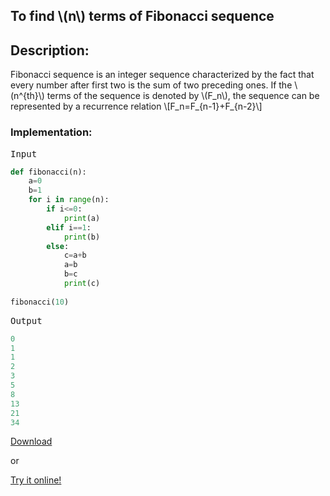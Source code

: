   <script type="text/javascript"
        src="https://cdnjs.cloudflare.com/ajax/libs/mathjax/2.7.0/MathJax.js?config=TeX-AMS_CHTML"></script>


## To find \\(n\\) terms of Fibonacci sequence

## Description:

Fibonacci sequence is an integer sequence characterized by the fact that every number after first two is the sum of two preceding ones.
If the \\(n^{th}\\) terms of the sequence is denoted by \\(F_n\\), the sequence can be represented by a recurrence relation
\\[F_n=F_{n-1}+F_{n-2}\\]

### Implementation:

<kbd>Input</kbd>

```python
def fibonacci(n):
	a=0
	b=1
	for i in range(n):
		if i<=0:
			print(a)
		elif i==1:
			print(b)
		else:
			c=a+b
			a=b
			b=c
			print(c)
		
fibonacci(10)
```

<kbd>Output</kbd>

```python
0
1
1
2
3
5
8
13
21
34
```


[Download](py/fibonacci.py)

or

[Try it online!](https://tio.run/##TY6xDsMgDERn8xWMQV1A2ar6Y2wXUkuViWiWfj0NyZBO93Tvhlu/26va3PszF1@Uq5GIThbuDgijA8bkoNTm1av5Rrbk04IWrw@MA2FtattEYef8HgIx/Qk@xScfnSDdeADhEYxyTWVM3fUkxdD7Dw "Python 3 – Try It Online")
